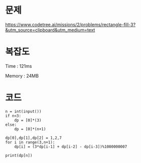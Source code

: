 # 문제
https://www.codetree.ai/missions/2/problems/rectangle-fill-3?&utm_source=clipboard&utm_medium=text

# 복잡도
Time : 121ms <p>
Memory : 24MB

# 코드
```
n = int(input())
if n<3:
    dp = [0]*(3)
else:
    dp = [0]*(n+1)

dp[0],dp[1],dp[2] = 1,2,7
for i in range(3,n+1):
    dp[i] = (3*dp[i-1] + dp[i-2] - dp[i-3])%1000000007

print(dp[n])
```
